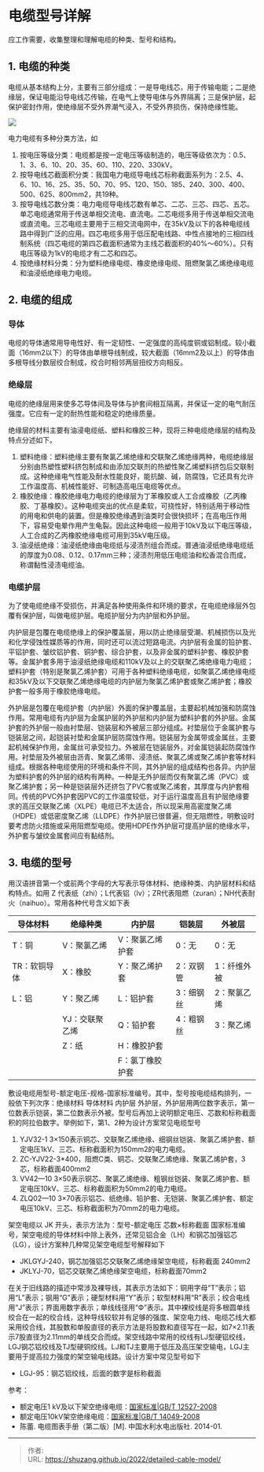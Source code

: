 # 电缆型号详解


应工作需要，收集整理和理解电缆的种类、型号和结构。



## 1. 电缆的种类

电缆从基本结构上分，主要有三部分组成：一是导电线芯，用于传输电能；二是绝缘层，保证电能沿导电线芯传输，在电气上使导电体与外界隔离；三是保护层，起保护密封作用，使绝缘层不受外界潮气浸入，不受外界损伤，保持绝缘性能。

![](https://pic4.zhimg.com/v2-ac97641c7a8d7ae96ca73d5db4787b37_b.jpg)

电力电缆有多种分类方法，如

1. 按电压等级分类：电缆都是按一定电压等级制造的，电压等级依次为：0.5、1、3、6、10、20、35、60、110、220、330kV。
2. 按导电线芯截面积分类：我国电力电缆导电线芯标称截面系列为：2.5、4、6、10、16、25、35、50、70、95、120、150、185、240、300、400、500、625、800mm2，共19种。
3. 按导电线芯数分类：电力电缆导电线芯数有单芯、二芯、三芯、四芯、五芯。单芯电缆通常用于传送单相交流电、直流电。二芯电缆多用于传送单相交流电或直流电。三芯电缆主要用于三相交流电网中，在35kV及以下的各种电缆线路中得到广泛的应用。四芯电缆多用于低压配电线路、中性点接地的三相四线制系统（四芯电缆的第四芯截面积通常为主线芯截面积的40%～60%）。只有电压等级为1kV的电缆才有二芯和四芯。
4. 按绝缘材料分类：分为塑料绝缘电缆、橡皮绝缘电缆、阻燃聚氯乙烯绝缘电缆和油浸纸绝缘电力电缆。

## 2. 电缆的组成

### 导体

电缆的导体通常用导电性好、有一定韧性、一定强度的高纯度铜或铝制成。较小截面（16mm2以下）的导体由单根导线制成，较大截面（16mm2及以上）的导体由多根导线分数层绞合制成，绞合时相邻两层扭绞方向相反。

### 绝缘层

电缆的绝缘层用来使多芯导体间及导体与护套间相互隔离，并保证一定的电气耐压强度。它应有一定的耐热性能和稳定的绝缘质量。

绝缘层的材料主要有油浸电缆纸、塑料和橡胶三种，现将三种电缆绝缘层的结构及特点分述如下。

1. 塑料绝缘：塑料绝缘主要有聚氯乙烯绝缘和交联聚乙烯绝缘两种，电缆绝缘层分别由热塑性塑料挤包制成和由添加交联剂的热塑性聚乙烯塑料挤包后交联制成。这种绝缘电气性能及耐水性能良好，能抗酸、碱，防腐蚀，它还具有允许工作温度高、机械性能好、可制造高电压电缆等优点。
2. 橡胶绝缘：橡胶绝缘电力电缆的绝缘层为丁苯橡胶或人工合成橡胶（乙丙橡胶、丁基橡胶）。这种电缆突出的优点是柔软，可挠性好，特别适用于移动性的用电和供电的装置。但是橡胶绝缘遇到油类时会很快损坏；在高电压作用下，容易受电晕作用产生龟裂。因此这种电缆一般用于10kV及以下电压等级，人工合成的乙丙橡胶绝缘电缆可用到35kV电压级。
3. 油浸纸绝缘：油浸纸绝缘由电缆纸与浸渍剂组合而成。普通油浸纸绝缘电缆纸的厚度为0.08、0.12、0.17mm三种；浸渍剂用低压电缆油和松香混合而成，称谓黏性浸渍电缆油。

### 电缆护层

为了使电缆绝缘不受损伤，并满足各种使用条件和环境的要求，在电缆绝缘层外包覆有保护层，叫做电缆护层。电缆护层分为内护层和外护层。

内护层是包覆在电缆绝缘上的保护覆盖层，用以防止绝缘层受潮、机械损伤以及光和化学侵蚀性媒质等的作用，同时还可以流过短路电流。内护层有金属的铅护套、平铝护套、皱纹铝护套、铜护套、综合护套，以及非金属的塑料护套、橡胶护套等。金属护套多用于油浸纸绝缘电缆和110kV及以上的交联聚乙烯绝缘电力电缆；塑料护套（特别是聚氯乙烯护套）可用于各种塑料绝缘电缆，如聚氯乙烯绝缘电缆和35kV及以下交联聚乙烯绝缘电缆的内护层为聚氯乙烯护套或聚乙烯护套；橡胶护套一般多用于橡胶绝缘电缆。

外护层是包覆在电缆护套（内护层）外面的保护覆盖层，主要起机械加强和防腐蚀作用。常用电缆有内护层为金属护层的外护层和内护层为塑料护套的外护层。金属护套的外护层一般由衬垫层、铠装层和外被层三部分组成。衬垫层位于金属护套与铠装层之间，起铠装衬垫和金属护层防腐蚀作用。铠装层为金属带或金属丝，主要起机械保护作用，金属丝可承受拉力。外被层在铠装层外，对金属铠装起防腐蚀作用。衬垫层及外被层由沥青、聚氯乙烯带、浸渍纸、聚氯乙烯或聚乙烯护套等材料组成。根据各种电缆使用的环境和条件不同，其外护层的组成结构也各异。内护层为塑料护套的外护层的结构有两种。一种是无外护层而仅有聚氯乙烯（PVC）或聚乙烯护套；另一种是铠装层外还挤包了PVC套或聚乙烯套，其厚度与内护套相同。传统的PVC外护套因PVC的工作温度较低，对于运行温度高且有护层绝缘要求的高压交联聚乙烯（XLPE）电缆已不太适合，所以现采用高密度聚乙烯（HDPE）或低密度聚乙烯（LLDPE）作外护层已很普遍，但无阻燃性，明敷设时要考虑防火措施或采用阻燃型电缆。使用HDPE作外护层可提高护层的绝缘水平，外护套与皱纹金属套间应有黏结剂。

## 3. 电缆的型号

用汉语拼音第一个或前两个字母的大写表示导体材料、绝缘种类、内护层材料和结构特点。如用 Z 代表纸（zhi）；L代表铝（lv）；ZR代表阻燃（zuran）；NH代表耐火（naihuo）。常用各种代号含义如下表

| 导体材料     | 绝缘种类       | 内护层          | 铠装层    | 外被层      |
| ------------ | -------------- | --------------- | --------- | ----------- |
| T：铜        | V：聚氯乙烯    | V：聚氯乙烯护套 | 0：无     | 0：无       |
| TR：软铜导体 | X：橡胶        | Y：聚乙烯护套   | 2：双钢管 | 1：纤维外被 |
| L：铝        | Y：聚乙烯      | L：铝护套       | 3：细钢丝 | 2：聚氯乙烯 |
|              | YJ：交联聚乙烯 | Q：铅护套       | 4：粗钢丝 | 3：聚乙烯   |
|              | Z：纸          | H：橡胶护套     |           |             |
|              |                | F：氯丁橡胶护套 |           |             |

敷设电缆用型号-额定电压-规格-国家标准编号。其中，型号按电缆结构排列，一般依下列次序：绝缘材料 导体材料  内护层 外护层，外护层用两位数字表示，第一位数表示铠装，第二位数表示外被。型号后再加上说明额定电压、芯数和标称截面积的阿拉伯数字。举例如下，第1、2种为设计方案常见电缆型号

1. YJV32-1 3×150表示铜芯、交联聚乙烯绝缘、细钢丝铠装、聚氯乙烯护套、额定电压1kV、三芯、标称截面积为150mm2的电力电缆。
2. ZC-YJV22-3*400，阻燃C类、铜芯、交联聚乙烯绝缘、聚氯乙烯护套，3芯，标称截面400mm2
3. VV42—10 3×50表示铜芯、聚氯乙烯绝缘、粗钢丝铠装、聚氯乙烯护套、额定电压10kV、三芯、标称截面积为50mm2的电力电缆。
4. ZLQ02—10 3×70表示铝芯、纸绝缘、铅护套、无铠装、聚氯乙烯护套、额定电压10kV、三芯、标称截面积为70mm2的电力电缆。

架空电缆以 JK 开头，表示方法为：型号-额定电压 芯数×标称截面 国家标准编号，架空电缆的导体材料中除上表外，还常见铝合金（LH）和钢芯加强铝芯（LG），设计方案种几种常见架空电缆型号解释如下

- JKLGYJ-240，钢芯加强铝芯交联聚乙烯绝缘架空电缆，标称截面 240mm2
- JKLYJ-70，铝芯交联聚乙烯绝缘架空电缆，标称截面70mm2

在关于旧线路的描述中常涉及裸导线，其表示方法如下：铜用字母“T”表示；铝用“L”表示；钢用“G”表示；硬型材料用“Y”表示；软型材料用“R”表示；绞合电线用“J”表示；界面用数字表示；单线线径用“Ф”表示。其中裸绞线是将多根圆单线绞合在一起的绞合线，这种导线较软并有足够的强度、架空电力线、电缆芯线大都采用绞合线，其股数和单股直径的表示方法是将股数和直径写在一起，如7×2.11表示7股直径为2.11mm的单线交合而成。架空线路中常用的绞线有LJ型硬铝绞线，LGJ钢芯铝绞线及TJ型硬铜绞线。LJ和TJ主要用于低压及高压架空输电，LGJ主要用于提高拉力强度的架空输电线路。设计方案中常见型号如下

-  LGJ-95：钢芯铝绞线，后面的数字是标称截面

参考：

- 额定电压1 kV及以下架空绝缘电缆：[国家标准|GB/T 12527-2008](http://openstd.samr.gov.cn/bzgk/gb/newGbInfo?hcno=84FC0F997DE5CDA17A063713A798017B)
- 额定电压10kV架空绝缘电缆：[国家标准|GB/T 14049-2008](http://openstd.samr.gov.cn/bzgk/gb/newGbInfo?hcno=498F0E9BDCC9F878D7A6272E0AEC46AD)
- 陈蕾. 电缆图表手册（第二版）[M]. 中国水利水电出版社. 2014-01.


---

> 作者:   
> URL: https://shuzang.github.io/2022/detailed-cable-model/  

